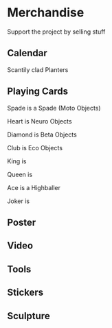 # Merchandise

Support the project by selling stuff

## Calendar

Scantily clad Planters

## Playing Cards

Spade is a Spade (Moto Objects)

Heart is Neuro Objects

Diamond is Beta Objects

Club is Eco Objects

King is

Queen is

Ace is a Highballer

Joker is

## Poster

## Video

## Tools

## Stickers

## Sculpture
